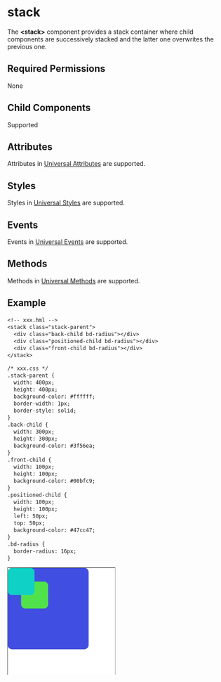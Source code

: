 # stack<a name="EN-US_TOPIC_0000001127125064"></a>

The  **<stack\>**  component provides a stack container where child components are successively stacked and the latter one overwrites the previous one.

## Required Permissions<a name="section11257113618419"></a>

None

## Child Components<a name="s2936fc34a22b44aa8389d1ec3de8fa61"></a>

Supported

## Attributes<a name="s7207d4d586504fa3be62558273017fbe"></a>

Attributes in  [Universal Attributes](js-components-common-attributes.md)  are supported.

## Styles<a name="section1774719169253"></a>

Styles in  [Universal Styles](js-components-common-styles.md)  are supported.

## Events<a name="section1948143416285"></a>

Events in  [Universal Events](js-components-common-events.md)  are supported.

## Methods<a name="section2279124532420"></a>

Methods in  [Universal Methods](js-components-common-methods.md)  are supported.

## Example<a name="section18137649112711"></a>

```
<!-- xxx.hml -->
<stack class="stack-parent">
  <div class="back-child bd-radius"></div>
  <div class="positioned-child bd-radius"></div>
  <div class="front-child bd-radius"></div>
</stack>
```

```
/* xxx.css */
.stack-parent {
  width: 400px;
  height: 400px;
  background-color: #ffffff;
  border-width: 1px;
  border-style: solid;
}
.back-child {
  width: 300px;
  height: 300px;
  background-color: #3f56ea;
}
.front-child {
  width: 100px;
  height: 100px;
  background-color: #00bfc9;
}
.positioned-child {
  width: 100px;
  height: 100px;
  left: 50px;
  top: 50px;
  background-color: #47cc47;
}
.bd-radius {
  border-radius: 16px;
}
```

![](figures/en-us_image_0000001127284958.png)

